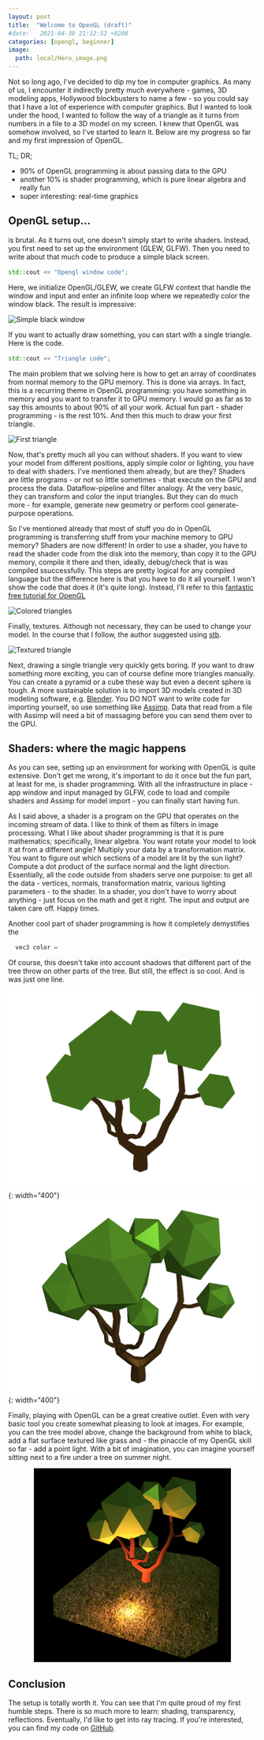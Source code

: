 ```yaml
---
layout: post
title:  "Welcome to OpenGL (draft)"
#date:   2021-04-30 21:12:52 +0200
categories: [opengl, beginner]
image:
  path: local/Hero_image.png
---
```


Not so long ago, I've decided to dip my toe in computer graphics. As many of us, I encounter it indirectly pretty much everywhere - games, 3D modeling apps, Hollywood blockbusters to name a few - so you could say that I have a lot of experience with computer graphics. But I wanted to look under the hood, I wanted to follow the way of a triangle as it turns from numbers in a file to a 3D model on my screen. I knew that OpenGL was somehow involved, so I've started to learn it. Below are my progress so far and my first impression of OpenGL.

TL; DR;
- 90% of OpenGL programming is about passing data to the GPU
- another 10% is shader programming, which is pure linear algebra and really fun
- super interesting: real-time graphics

OpenGL setup...
---------
is brutal. As it turns out, one doesn't simply start to write shaders. Instead, you first need to set up the environment (GLEW, GLFW). Then you need to write about that much code to produce a simple black screen. 

```c++
std::cout << "Opengl window code";
```

Here, we initialize OpenGL/GLEW, we create GLFW context that handle the window and input and enter an infinite loop where we repeatedly color the window black. The result is impressive:

![Simple black window](placeholder.png)

If you want to actually draw something, you can start with a single triangle. Here is the code. 

```c++
std::cout << "Triangle code";
```

The main problem that we solving here is how to get an array of coordinates from normal memory to the GPU memory. This is done via arrays. In fact, this is a recurring theme in OpenGL programming: you have something in memory and you want to transfer it to GPU memory. I would go as far as to say this amounts to about 90% of all your work. Actual fun part - shader programming - is the rest 10%. And then this much to draw your first triangle.


![First triangle](placeholder.png)

Now, that's pretty much all you can without shaders. If you want to view your model from different positions, apply simple color or lighting, you have to deal with shaders. I've mentioned them already, but are they? Shaders are little programs - or not so little sometimes - that execute on the GPU and process the data. Dataflow-pipeline and filter analogy. At the very basic, they can transform and color the input triangles. But they can do much more - for example, generate new geometry or perform cool generate-purpose operations.

So I've mentioned already that most of stuff you do in OpenGL programming is transferring stuff from your machine memory to GPU memory? Shaders are now different! In order to use a shader, you have to read the shader code from the disk into the memory, than copy it to the GPU memory, compile it there and then, ideally, debug/check that is was compiled ssuccessfully. This steps are pretty logical for any compiled language but the difference here is that you have to do it all yourself. I won't show the code that does it (it's quite long). Instead, I'll refer to this [fantastic free tutorial for OpenGL](http://www.opengl-tutorial.org/beginners-tutorials/tutorial-2-the-first-triangle/) 


![Colored triangles](placehol.png)


Finally, textures. Although not necessary, they can be used to change your model. In the course that I follow, the author suggested using [stb](https://github.com/nothings/stb).

![Textured triangle](grass.png)

Next, drawing a single triangle very quickly gets boring. If you want to draw something more exciting, you can of course define more triangles manually. You can create a pyramid or a cube these way but even a decent sphere is tough. A more sustainable solution is to import 3D models created in 3D modeling software, e.g. [Blender](https://www.blender.org/). You DO NOT want to write code for importing yourself, so use something like [Assimp](https://www.assimp.org/). Data that read from a file with Assimp will need a bit of massaging before you can send them over to the GPU. 


Shaders: where the magic happens
----------
As you can see, setting up an environment for working with OpenGL is quite extensive. Don't get me wrong, it's important to do it once but the fun part, at least for me, is shader programming. With all the infrastructure in place - app window and input managed by GLFW, code to load and compile shaders and Assimp for model import - you can finally start having fun. 

As I said above, a shader is a program on the GPU that operates on the incoming stream of data. I like to think of them as filters in image processing. What I like about shader programming is that it is pure mathematics; specifically, linear algebra. You want rotate your model to look it at from a different angle? Multiply your data by a transformation matrix. You want to figure out which sections of a model are lit by the sun light? Compute a dot product of the surface normal and the light direction. Essentially, all the code outside from shaders serve one purpoise: to get all the data - vertices, normals, transformation matrix, various lighting parameters - to the shader. In a shader, you don't have to worry about anything - just focus on the math and get it right. The input and output are taken care off. Happy times.  

Another cool part of shader programming is how it completely demystifies the 

```c++
  vec3 color = 
```
Of course, this doesn't take into account shadows that different part of the tree throw on other parts of the tree. But still, the effect is so cool. And is was just one line.

![Full-width image](/local/flat_tree.png){: width="400"}
![Full-width image](/local/direct_light.png){: width="400"}


Finally, playing with OpenGL can be a great creative outlet. Even with very basic tool you create somewhat pleasing to look at images. For example, you can the tree model above, change the background from white to black, add a flat surface textured like grass and - the pinaccle of my OpenGL skill so far - add a point light. With a bit of imagination, you can imagine yourself sitting next to a fire under a tree on summer night. 


<div style="text-align: center"><img src="/local/Hero_image2.png" width="400" /></div>

Conclusion 
-----------
The setup is totally worth it. 
You can see that I'm quite proud of my first humble steps. There is so much more to learn: shading, transparency, reflections. Eventually, I'd like to get into ray tracing. If you're interested, you can find my code on [GitHub](https://github.com/Shamanskiy/LearningOpenGL).


